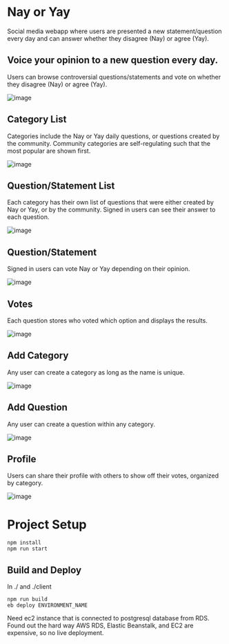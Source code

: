 # Nay or Yay

Social media webapp where users are presented a new statement/question every day and can answer whether they disagree (Nay) or agree (Yay).

## Voice your opinion to a new question every day.

Users can browse controversial questions/statements and vote on whether they disagree (Nay) or agree (Yay).

![image](https://github.com/brandonduong/NayOrYay/assets/48176127/445242be-db5f-42b7-9818-0272a3b10633)

## Category List

Categories include the Nay or Yay daily questions, or questions created by the community. Community categories are self-regulating such that the most popular are shown first.

![image](https://github.com/brandonduong/NayOrYay/assets/48176127/e500b787-cedb-47b7-9146-484c23bdd274)

## Question/Statement List

Each category has their own list of questions that were either created by Nay or Yay, or by the community. Signed in users can see their answer to each question.

![image](https://github.com/brandonduong/NayOrYay/assets/48176127/89c7d734-de9c-46be-b273-06e92dfcfc9b)

## Question/Statement

Signed in users can vote Nay or Yay depending on their opinion.

![image](https://github.com/brandonduong/NayOrYay/assets/48176127/401fba8a-b8e8-419b-820d-af8f867c9ab5)

## Votes

Each question stores who voted which option and displays the results.

![image](https://github.com/brandonduong/NayOrYay/assets/48176127/dd547551-422b-4dd8-a85d-99ae8b17d531)

## Add Category

Any user can create a category as long as the name is unique.

![image](https://github.com/brandonduong/NayOrYay/assets/48176127/85652d8a-cc9f-4c51-8643-d35ab44b0135)

## Add Question

Any user can create a question within any category.

![image](https://github.com/brandonduong/NayOrYay/assets/48176127/fd5b8eea-0e75-4d8f-8e42-bef3c34dd19a)

## Profile

Users can share their profile with others to show off their votes, organized by category.

![image](https://github.com/brandonduong/NayOrYay/assets/48176127/5142a5c5-ec85-4a5d-a0f5-853197201783)

# Project Setup
    npm install
    npm run start

## Build and Deploy
In ./ and ./client
    
    npm run build
    eb deploy ENVIRONMENT_NAME

Need ec2 instance that is connected to postgresql database from RDS. Found out the hard way AWS RDS, Elastic Beanstalk, and EC2 are expensive, so no live deployment.

